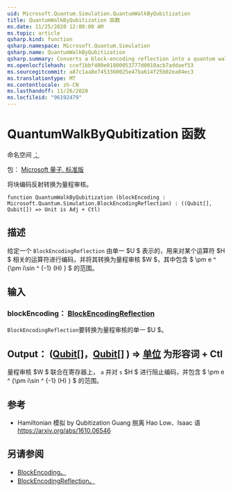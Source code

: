 ```yaml
---
uid: Microsoft.Quantum.Simulation.QuantumWalkByQubitization
title: QuantumWalkByQubitization 函数
ms.date: 11/25/2020 12:00:00 AM
ms.topic: article
qsharp.kind: function
qsharp.namespace: Microsoft.Quantum.Simulation
qsharp.name: QuantumWalkByQubitization
qsharp.summary: Converts a block-encoding reflection into a quantum walk.
ms.openlocfilehash: ccef1bbf400e01800053777d0010acb7addaef53
ms.sourcegitcommit: a87c1aa8e7453360025e47ba614f25b02ea84ec3
ms.translationtype: MT
ms.contentlocale: zh-CN
ms.lasthandoff: 11/26/2020
ms.locfileid: "96192479"
---
```

# <a name="quantumwalkbyqubitization-function"></a>QuantumWalkByQubitization 函数

命名空间 [：](xref:Microsoft.Quantum.Simulation)

包： [Microsoft 量子. 标准版](https://nuget.org/packages/Microsoft.Quantum.Standard)


将块编码反射转换为量程审核。

```qsharp
function QuantumWalkByQubitization (blockEncoding : Microsoft.Quantum.Simulation.BlockEncodingReflection) : ((Qubit[], Qubit[]) => Unit is Adj + Ctl)
```


## <a name="description"></a>描述

给定一个 `BlockEncodingReflection` 由单一 $U $ 表示的，用来对某个运算符 $H $ 相关的运算符进行编码，并将其转换为量程审核 $W $，其中包含 $ \pm e ^ {\pm i\sin ^ {-1} (H) } $ 的范围。

## <a name="input"></a>输入

### <a name="blockencoding--blockencodingreflection"></a>blockEncoding： [BlockEncodingReflection](xref:Microsoft.Quantum.Simulation.BlockEncodingReflection)

`BlockEncodingReflection`要转换为量程审核的单一 $U $。



## <a name="output--qubitqubit--unit--is-adj--ctl"></a>Output： ([Qubit](xref:microsoft.quantum.lang-ref.qubit)[]，[Qubit](xref:microsoft.quantum.lang-ref.qubit)[] ) => [单位](xref:microsoft.quantum.lang-ref.unit)  为形容词 + Ctl

量程审核 $W $ 联合在寄存器上， `a` 并对 `s` $H $ 进行阻止编码，并包含 $ \pm e ^ {\pm i\sin ^ {-1} (H) } $ 的范围。

## <a name="references"></a>参考

- Hamiltonian 模拟 by Qubitization Guang 脱离 Hao Low、Isaac 语 https://arxiv.org/abs/1610.06546

## <a name="see-also"></a>另请参阅

- [BlockEncoding。](xref:Microsoft.Quantum.Simulation.BlockEncoding)
- [BlockEncodingReflection。](xref:Microsoft.Quantum.Simulation.BlockEncodingReflection)